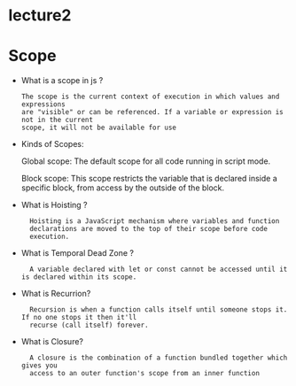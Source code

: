 # lecture2
# Scope
- What is a scope in js ?

      The scope is the current context of execution in which values and expressions
      are "visible" or can be referenced. If a variable or expression is not in the current
      scope, it will not be available for use

- Kinds of Scopes:

  Global scope: The default scope for all code running in script mode.
  
  Block scope: This scope restricts the variable that is declared
              inside a specific block, from access by the outside of the block.
      
- What is Hoisting ?
  
        Hoisting is a JavaScript mechanism where variables and function
        declarations are moved to the top of their scope before code
        execution.
- What is Temporal Dead Zone ?

        A variable declared with let or const cannot be accessed until it is declared within its scope.

- What is Recurrion?

        Recursion is when a function calls itself until someone stops it. If no one stops it then it'll
        recurse (call itself) forever.
- What is Closure?

        A closure is the combination of a function bundled together which gives you
        access to an outer function's scope from an inner function

